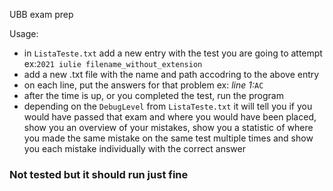 UBB exam prep

Usage:
* in `ListaTeste.txt` add a new entry with the test you are going to attempt ex:`2021 iulie filename_without_extension`
* add a new .txt file with the name and path accodring to the above entry
* on each line, put the answers for that problem ex: *line 1:*`AC`
* after the time is up, or you completed the test, run the program
* depending on the `DebugLevel` from `ListaTeste.txt` it will tell you if you would have passed that exam and where you would have been placed, show you an overview of your mistakes, show you a statistic of where you made the same mistake on the same test multiple times and show you each mistake individually with the correct answer

### Not tested but it should run just fine